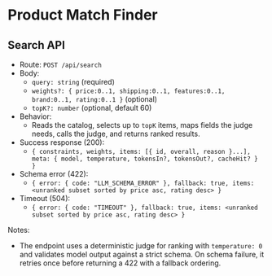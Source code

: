 # Product Match Finder

## Search API

- Route: `POST /api/search`
- Body:
  - `query: string` (required)
  - `weights?: { price:0..1, shipping:0..1, features:0..1, brand:0..1, rating:0..1 }` (optional)
  - `topK?: number` (optional, default 60)
- Behavior:
  - Reads the catalog, selects up to `topK` items, maps fields the judge needs, calls the judge, and returns ranked results.
- Success response (200):
  - `{ constraints, weights, items: [{ id, overall, reason }...], meta: { model, temperature, tokensIn?, tokensOut?, cacheHit? } }`
- Schema error (422):
  - `{ error: { code: "LLM_SCHEMA_ERROR" }, fallback: true, items: <unranked subset sorted by price asc, rating desc> }`
- Timeout (504):
  - `{ error: { code: "TIMEOUT" }, fallback: true, items: <unranked subset sorted by price asc, rating desc> }`

Notes:
- The endpoint uses a deterministic judge for ranking with `temperature: 0` and validates model output against a strict schema. On schema failure, it retries once before returning a 422 with a fallback ordering.

